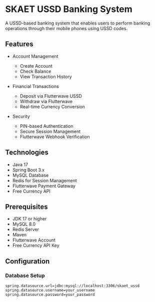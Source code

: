 # SKAET USSD Banking System

A USSD-based banking system that enables users to perform banking operations through their mobile phones using USSD codes.

## Features

- Account Management
  - Create Account
  - Check Balance
  - View Transaction History

- Financial Transactions
  - Deposit via Flutterwave USSD
  - Withdraw via Flutterwave
  - Real-time Currency Conversion

- Security
  - PIN-based Authentication
  - Secure Session Management
  - Flutterwave Webhook Verification

## Technologies

- Java 17
- Spring Boot 3.x
- MySQL Database
- Redis for Session Management
- Flutterwave Payment Gateway
- Free Currency API

## Prerequisites

- JDK 17 or higher
- MySQL 8.0
- Redis Server
- Maven
- Flutterwave Account
- Free Currency API Key

## Configuration

### Database Setup
```properties
spring.datasource.url=jdbc:mysql://localhost:3306/skaet_ussd
spring.datasource.username=your_username
spring.datasource.password=your_password